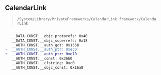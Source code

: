 ## CalendarLink

> `/System/Library/PrivateFrameworks/CalendarLink.framework/CalendarLink`

```diff

   __DATA_CONST.__objc_protorefs: 0x40
   __DATA_CONST.__objc_superrefs: 0x18
   __AUTH_CONST.__auth_got: 0x1358
-  __AUTH_CONST.__auth_ptr: 0xec0
+  __AUTH_CONST.__auth_ptr: 0xe70
   __AUTH_CONST.__const: 0x36b0
   __AUTH_CONST.__cfstring: 0xc0
   __AUTH_CONST.__objc_const: 0x16a8

```
